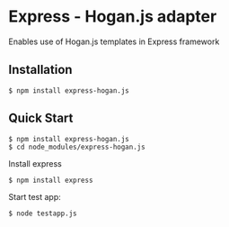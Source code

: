 
# Express - Hogan.js adapter

 Enables use of Hogan.js templates in Express framework

## Installation

    $ npm install express-hogan.js

## Quick Start

    $ npm install express-hogan.js
    $ cd node_modules/express-hogan.js

  Install express

    $ npm install express

  Start test app:

    $ node testapp.js

